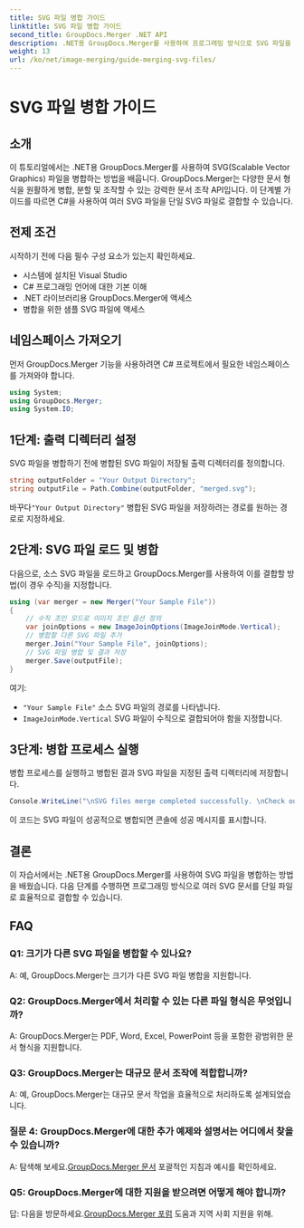 ```yaml
---
title: SVG 파일 병합 가이드
linktitle: SVG 파일 병합 가이드
second_title: GroupDocs.Merger .NET API
description: .NET용 GroupDocs.Merger를 사용하여 프로그래밍 방식으로 SVG 파일을 병합하는 방법을 알아보세요. 여러 SVG 문서를 쉽게 결합할 수 있습니다.
weight: 13
url: /ko/net/image-merging/guide-merging-svg-files/
---
```


# SVG 파일 병합 가이드

## 소개
이 튜토리얼에서는 .NET용 GroupDocs.Merger를 사용하여 SVG(Scalable Vector Graphics) 파일을 병합하는 방법을 배웁니다. GroupDocs.Merger는 다양한 문서 형식을 원활하게 병합, 분할 및 조작할 수 있는 강력한 문서 조작 API입니다. 이 단계별 가이드를 따르면 C#을 사용하여 여러 SVG 파일을 단일 SVG 파일로 결합할 수 있습니다.

## 전제 조건

시작하기 전에 다음 필수 구성 요소가 있는지 확인하세요.

- 시스템에 설치된 Visual Studio
- C# 프로그래밍 언어에 대한 기본 이해
- .NET 라이브러리용 GroupDocs.Merger에 액세스
- 병합을 위한 샘플 SVG 파일에 액세스

## 네임스페이스 가져오기

먼저 GroupDocs.Merger 기능을 사용하려면 C# 프로젝트에서 필요한 네임스페이스를 가져와야 합니다.

```csharp
using System; 
using GroupDocs.Merger;
using System.IO;
```

## 1단계: 출력 디렉터리 설정

SVG 파일을 병합하기 전에 병합된 SVG 파일이 저장될 출력 디렉터리를 정의합니다.

```csharp
string outputFolder = "Your Output Directory";
string outputFile = Path.Combine(outputFolder, "merged.svg");
```

 바꾸다`"Your Output Directory"` 병합된 SVG 파일을 저장하려는 경로를 원하는 경로로 지정하세요.

## 2단계: SVG 파일 로드 및 병합

다음으로, 소스 SVG 파일을 로드하고 GroupDocs.Merger를 사용하여 이를 결합할 방법(이 경우 수직)을 지정합니다.

```csharp
using (var merger = new Merger("Your Sample File"))
{
    // 수직 조인 모드로 이미지 조인 옵션 정의
    var joinOptions = new ImageJoinOptions(ImageJoinMode.Vertical);
    // 병합할 다른 SVG 파일 추가
    merger.Join("Your Sample File", joinOptions);
    // SVG 파일 병합 및 결과 저장
    merger.Save(outputFile);
}
```

여기:
- `"Your Sample File"` 소스 SVG 파일의 경로를 나타냅니다.
- `ImageJoinMode.Vertical` SVG 파일이 수직으로 결합되어야 함을 지정합니다.

## 3단계: 병합 프로세스 실행

병합 프로세스를 실행하고 병합된 결과 SVG 파일을 지정된 출력 디렉터리에 저장합니다.

```csharp
Console.WriteLine("\nSVG files merge completed successfully. \nCheck output in {0}", outputFolder);
```

이 코드는 SVG 파일이 성공적으로 병합되면 콘솔에 성공 메시지를 표시합니다.

## 결론

이 자습서에서는 .NET용 GroupDocs.Merger를 사용하여 SVG 파일을 병합하는 방법을 배웠습니다. 다음 단계를 수행하면 프로그래밍 방식으로 여러 SVG 문서를 단일 파일로 효율적으로 결합할 수 있습니다.

## FAQ

### Q1: 크기가 다른 SVG 파일을 병합할 수 있나요?

A: 예, GroupDocs.Merger는 크기가 다른 SVG 파일 병합을 지원합니다.

### Q2: GroupDocs.Merger에서 처리할 수 있는 다른 파일 형식은 무엇입니까?

A: GroupDocs.Merger는 PDF, Word, Excel, PowerPoint 등을 포함한 광범위한 문서 형식을 지원합니다.

### Q3: GroupDocs.Merger는 대규모 문서 조작에 적합합니까?

A: 예, GroupDocs.Merger는 대규모 문서 작업을 효율적으로 처리하도록 설계되었습니다.

### 질문 4: GroupDocs.Merger에 대한 추가 예제와 설명서는 어디에서 찾을 수 있습니까?

 A: 탐색해 보세요.[GroupDocs.Merger 문서](https://tutorials.groupdocs.com/merger/net/) 포괄적인 지침과 예시를 확인하세요.

### Q5: GroupDocs.Merger에 대한 지원을 받으려면 어떻게 해야 합니까?

 답: 다음을 방문하세요.[GroupDocs.Merger 포럼](https://forum.groupdocs.com/c/merger/32) 도움과 지역 사회 지원을 위해.